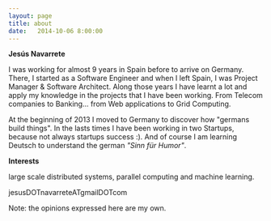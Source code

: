 ```yaml
---
layout: page
title: about
date:   2014-10-06 8:00:00
---
```


<strong>Jesús Navarrete</strong>

I was working for almost 9 years in Spain before to arrive on Germany. There, I started as a Software Engineer and when I left Spain, I was Project Manager &amp; Software Architect. Along those years I have learnt a lot and apply my knowledge in the projects that I have been working. From Telecom companies to Banking... from Web applications to Grid Computing.

At the beginning of 2013 I moved to Germany to discover how "germans build things". In the lasts times I have been working in two Startups, because not always startups success :). And of course I am learning Deutsch to understand the german <em>"Sinn für Humor"</em>.

<strong>Interests</strong>

large scale distributed systems, parallel computing and machine learning.
<p style="text-align: left;">jesusDOTnavarreteATgmailDOTcom</p>
Note: the opinions expressed here are my own.
<p style="text-align: center;"></p>
